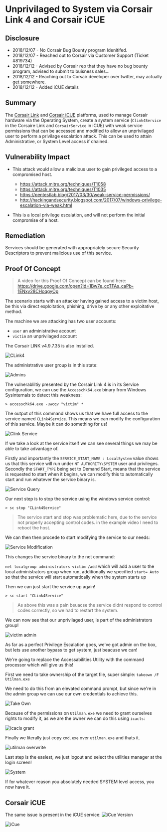 # Unprivilaged to System via Corsair Link 4 and Corsair iCUE

## Disclosure
* 2018/12/07 - No Corsair Bug Bounty program Idenitifed.
* 2018/12/07 - Reached out to Corsair via Customer Support (Ticket #819734)
* 2018/12/12 - Advised by Corsair rep that they have no bug bounty program, advised to submit to buisness sales... 
* 2018/12/12 - Reaching out to Corsair developer over twitter, may actually get somewhere.
* 2018/12/12 - Added iCUE details


## Summary 
The [Corsair Link](https://www.corsair.com/eu/en/corsairlink) and [Corsair iCUE](https://www.corsair.com/eu/en/icue) platforms, used to manage Corsair hardware via the Operating System, create a system service (`Clink4Service` in the Corsaire Link and `CorsairService` in iCUE) with weak service permissions that can be accessed and modified to allow an unprivilaged user to perform a privilage escalation attack. This can be used to attain Administrative, or System Level access if chained.

## Vulnerability Impact
* This attack would allow a malicious user to gain privileged access to a compromised host.
    * https://attack.mitre.org/techniques/T1058
    * https://attack.mitre.org/techniques/T1035
    * https://pentestlab.blog/2017/03/30/weak-service-permissions/
    * http://hackingandsecurity.blogspot.com/2017/07/windows-privilege-escalation-via-weak.html

* This is a local privilege escalation, and will not perform the initial compromise of a host. 

## Remediation
Services should be generated with appropriately secure Security Descriptors to prevent malicious use of this service.

## Proof Of Concept

> A video for this Proof Of Concept can be found here: https://drive.google.com/open?id=1Bw7e_ccTFAs_caPb-1ENxy28CHoqgyOp

The scenario starts with an attacker having gained access to a victim host, be this via direct exploitation, phishing, drive by or any other exploitative method.

The machine we are attacking has two user accounts:

* `user` an administrative account
* `victim` an unprivilaged account

The Corsair LINK v4.9.7.35 is also installed.

![CLink4](CL4-installed.png)

The administrative user group is in this state:

![Admins](admingroupstart.png)

The vulnerabliltiy presented by the Corsair Link 4 is in its Service configuration, we can use the `Accesschk64.exe` binary from Windows Sysinternals to detect this weakness:

`> accesschk64.exe -uwcqv "victim" *`

The output of this command shows us that we have full access to the service named `CLink4Service`. This means we can modify the configuration of this service. Maybe it can do something for us!

![Clink Service](serviceaccess.png)

If we take a look at the service itself we can see several things we may be able to take advantage of. 

Firstly and importantly the `SERVICE_START_NAME : LocalSystem` value shows us that this service will run under `NT AUTHORITY\SYSTEM` user and privileges. Secondly the `START_TYPE` being set to Demand Start, means that the service is requested to start when it begins, we can modify this to automatically start and run whatever the service binary is.

![Service Query](servicequery.png)

Our next step is to stop the service using the windows service control:

`> sc stop "CLink4Service"`

> The service start and stop was problematic here, due to the service not properly accepting control codes. in the example video I need to reboot the host.

We can then then procede to start modifying the service to our needs:

![Service Modification](servicemod.png)

This changes the service binary to the net command:

`net localgroup administrators victim /add` which will add a user to the local administrators group when run, additionally we specified `start= Auto` so that the service will start automatically when the system starts up

Then we can just start the service up again!

`> sc start "CLink4Service"`

> As above this was a pain beuacse the service didnt respond to control codes correctly, so we had to restart the system.

We can now see that our unprivilaged user, is part of the administrators group!

![victim admin](victimadmin.png)

As far as a perfect Privilege Escalation goes, we've got admin on the box, but lets use another bypass to get system, just beacuse we can!

We're going to replace the Accessabilities Utility with the command processor which will give us this!

First we need to take ownership of the target file, super simple: `takeown /F Utilman.exe`

We need to do this from an elevated command prompt, but since we're in the admin group we can use our own credentials to achieve this.

![Take Own](takeown.png)

Because of the permissions on `Utilman.exe` we need to grant ourselves rights to modify it, as we are the owner we can do this using `icacls`:

![icacls grant](icaclsgrant.png)

Finally we literally just copy `cmd.exe` over `utilman.exe` and thats it.

![utilman overwrite](utiloverwrite.png)

Last step is the easiest, we just logout and select the utilities manager at the login screen!

![System](system.png)

If for whatever reason you absolutely needed SYSTEM level access, you now have it.


## Corsair iCUE 

The same issue is present in the iCUE service:
![iCue Version](iCUEVersion.png)

![iCue](iCueservice.png)
